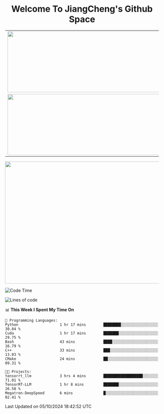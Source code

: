 <h1 align="center">Welcome To JiangCheng's Github Space</h1>

<table align="center" frame="void" rules="none" >
  <tr>
    <td>
      <div align="center"> <img height="200px" width="500px"  src="https://github-readme-stats.vercel.app/api?username=thisjiang&hide_title=true&hide_border=true&layout=compact&show_icons=trueline_height=21&text_color=000&icon_color=000&bg_color=0,ea6161,ffc64d,fffc4d,52fa5a&theme=graywhite" /> </div>
    </td>
    <td>
      <div align="center"> <img height="200px" width="500px" src="https://github-readme-stats.vercel.app/api/top-langs/?username=thisjiang&hide_title=true&hide_border=true&layout=compact&langs_count=6&text_color=000&icon_color=fff&bg_color=0,52fa5a,4dfcff,c64dff&theme=graywhite" /> </div>
    </td>
  </tr>
  <tr>
    <td>
      <div align="center"> <img height="200px" width="500px" src="https://github-readme-streak-stats.herokuapp.com/?user=thisjiang&hide_title=true&hide_border=true&layout=compact&langs_count=6" /> </div>
    </td>
    <td>
      <div align="center"> 
      <a href="https://github.com/" target="_blank"><img style="margin: 10px" src="https://profilinator.rishav.dev/skills-assets/git-scm-icon.svg" alt="Git" height="50" /></a>  
      <a href="https://www.linux.org/" target="_blank"><img style="margin: 10px" src="https://profilinator.rishav.dev/skills-assets/linux-original.svg" alt="Linux" height="50" /></a>  
      <a href="https://www.gnu.org/software/bash/" target="_blank"><img style="margin: 10px" src="https://profilinator.rishav.dev/skills-assets/gnu_bash-icon.svg" alt="Bash" height="50" /></a>  
      </div>
    </td>
  </tr>
</table>

<div align="center"> <img height="400px" width="1000px" src="https://github-readme-activity-graph.cyclic.app/graph?username=thisjiang&theme=react&hide_title=true&hide_border=true&layout=compact&langs_count=6" /> </div></td>

<!--START_SECTION:waka-->
![Code Time](http://img.shields.io/badge/Code%20Time-1%2C793%20hrs%205%20mins-blue)

![Lines of code](https://img.shields.io/badge/From%20Hello%20World%20I%27ve%20Written-218.2%20thousand%20lines%20of%20code-blue)

📊 **This Week I Spent My Time On** 

```text
💬 Programming Languages: 
Python                   1 hr 17 mins        ████████░░░░░░░░░░░░░░░░░   30.04 % 
Cuda                     1 hr 17 mins        ███████░░░░░░░░░░░░░░░░░░   29.75 % 
Bash                     43 mins             ████░░░░░░░░░░░░░░░░░░░░░   16.79 % 
C++                      33 mins             ███░░░░░░░░░░░░░░░░░░░░░░   13.03 % 
CMake                    24 mins             ██░░░░░░░░░░░░░░░░░░░░░░░   09.31 % 

🐱‍💻 Projects: 
tensorrt_llm             3 hrs 4 mins        ██████████████████░░░░░░░   71.01 % 
TensorRT-LLM             1 hr 8 mins         ███████░░░░░░░░░░░░░░░░░░   26.58 % 
Megatron-DeepSpeed       6 mins              █░░░░░░░░░░░░░░░░░░░░░░░░   02.41 % 
```


 Last Updated on 05/10/2024 18:42:52 UTC
<!--END_SECTION:waka-->
